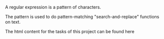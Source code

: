A regular expression is a pattern of characters.

The pattern is used to do pattern-matching "search-and-replace" functions on text.

The html content for the tasks of this project can be found here
